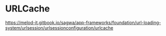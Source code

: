 # URLCache
https://melod-it.gitbook.io/sagwa/app-frameworks/foundation/url-loading-system/urlsession/urlsessionconfiguration/urlcache
